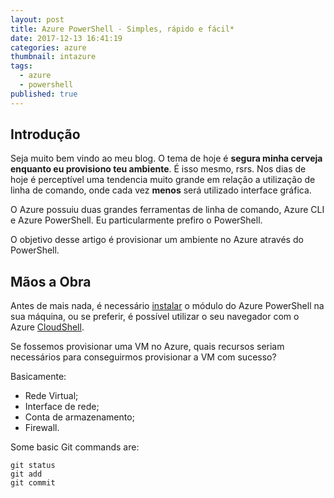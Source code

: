 ```yaml
---
layout: post
title: Azure PowerShell - Simples, rápido e fácil*
date: 2017-12-13 16:41:19
categories: azure
thumbnail: intazure
tags:
  - azure
  - powershell
published: true
---
```


## Introdução

Seja muito bem vindo ao meu blog.
O tema de hoje é __segura minha cerveja enquanto eu provisiono teu ambiente__. É isso mesmo, rsrs.
Nos dias de hoje é perceptível uma tendencia muito grande em relação a utilização de linha de comando, onde cada vez **menos** será utilizado interface gráfica.

O Azure possuiu duas grandes ferramentas de linha de comando, Azure CLI e Azure PowerShell.
Eu particularmente prefiro o PowerShell.

O objetivo desse artigo é provisionar um ambiente no Azure através do PowerShell.

## Mãos a Obra

Antes de mais nada, é necessário [instalar](https://docs.microsoft.com/pt-br/powershell/azure/install-azurerm-ps?view=azurermps-5.0.0 "instalar") o módulo do Azure PowerShell na sua máquina, ou se preferir, é possível utilizar o seu navegador com o Azure [CloudShell](https://docs.microsoft.com/pt-br/azure/cloud-shell/overview "CloudShell").

Se fossemos provisionar uma VM no Azure, quais recursos seriam necessários para conseguirmos provisionar a VM com sucesso?

Basicamente:
- Rede Virtual;
- Interface de rede;
- Conta de armazenamento;
- Firewall.

Some basic Git commands are:
```
git status
git add
git commit
```





